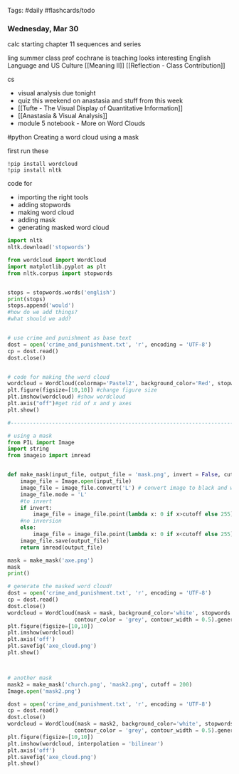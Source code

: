 Tags: #daily #flashcards/todo

### Wednesday, Mar 30

calc
starting chapter 11 sequences and series


ling
summer class prof cochrane is teaching looks interesting
English Language and US Culture
[[Meaning II]]
[[Reflection - Class Contribution]]


cs
- visual analysis due tonight
- quiz this weekend on anastasia and stuff from this week
- [[Tufte - The Visual Display of Quantitative Information]]
- [[Anastasia & Visual Analysis]]
- module 5 notebook - More on Word Clouds

#python
Creating a word cloud using a mask

first run these
```
!pip install wordcloud
!pip install nltk

```

code for
- importing the right tools
- adding stopwords
- making word cloud
- adding mask
- generating masked word cloud
```python
import nltk
nltk.download('stopwords')

from wordcloud import WordCloud
import matplotlib.pyplot as plt
from nltk.corpus import stopwords


stops = stopwords.words('english')
print(stops)
stops.append('would')
#how do we add things?
#what should we add?


# use crime and punishment as base text
dost = open('crime_and_punishment.txt', 'r', encoding = 'UTF-8') 
cp = dost.read()
dost.close()


# code for making the word cloud
wordcloud = WordCloud(colormap='Pastel2', background_color='Red', stopwords = stops).generate(cp) #make the wordcloud
plt.figure(figsize=[10,10]) #change figure size
plt.imshow(wordcloud) #show wordcloud
plt.axis("off")#get rid of x and y axes
plt.show()

#--------------------------------------------------------------------------

# using a mask
from PIL import Image
import string
from imageio import imread


def make_mask(input_file, output_file = 'mask.png', invert = False, cutoff = 128):
    image_file = Image.open(input_file)
    image_file = image_file.convert('L') # convert image to black and white
    image_file.mode = 'L'
    #to invert
    if invert:
        image_file = image_file.point(lambda x: 0 if x>cutoff else 255)
    #no inversion
    else:
        image_file = image_file.point(lambda x: 0 if x<cutoff else 255)
    image_file.save(output_file)
    return imread(output_file)

mask = make_mask('axe.png')
mask
print()

# generate the masked word cloud!
dost = open('crime_and_punishment.txt', 'r', encoding = 'UTF-8') 
cp = dost.read()
dost.close()
wordcloud = WordCloud(mask = mask, background_color='white', stopwords = stops,
                     contour_color = 'grey', contour_width = 0.5).generate(cp)
plt.figure(figsize=[10,10])
plt.imshow(wordcloud)
plt.axis('off')
plt.savefig('axe_cloud.png')
plt.show()



# another mask
mask2 = make_mask('church.png', 'mask2.png', cutoff = 200)
Image.open('mask2.png')

dost = open('crime_and_punishment.txt', 'r', encoding = 'UTF-8') 
cp = dost.read()
dost.close()
wordcloud = WordCloud(mask = mask2, background_color='white', stopwords = stops,
                     contour_color = 'grey', contour_width = 0.5).generate(cp)
plt.figure(figsize=[10,10])
plt.imshow(wordcloud, interpolation = 'bilinear')
plt.axis('off')
plt.savefig('axe_cloud.png')
plt.show()


```